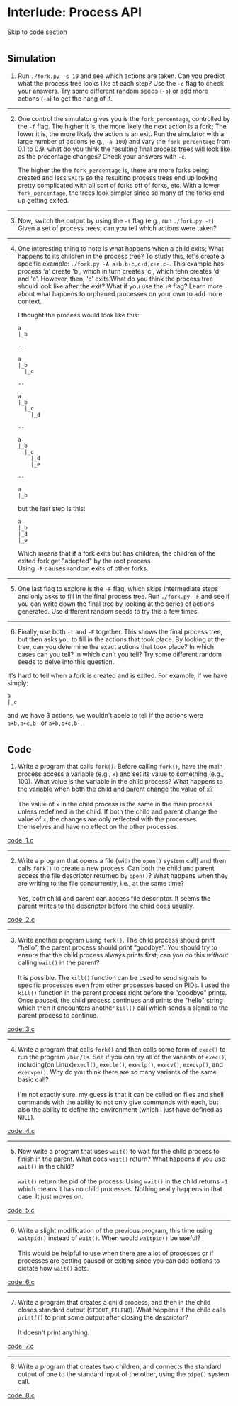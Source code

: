 # Interlude: Process API

Skip to [code section](https://github.com/breakthatbass/OStep/tree/main/chap5#code)

#
## Simulation

1. Run ```./fork.py -s 10``` and see which actions are taken. Can you predict
   what the process tree looks like at each step? Use the ```-c``` flag to check
   your answers. Try some different random seeds (```-s```) or add more actions
   (```-a```) to get the hang of it.  
---  
2. One control the simulator gives you is the ```fork_percentage```, controlled
   by the ```-f``` flag. The higher it is, the more likely the next action is a
   fork; The lower it is, the more likely the action is an exit. Run the
   simulator with a large number of actions (e.g., ```-a 100```) and vary the
   ```fork_percentage``` from 0.1 to 0.9. what do you think the resulting final
   process trees will look like as the precentage changes? Check your answers
   with ```-c```.    
   

   The higher the the ```fork_percentage``` is, there are more forks being
   created and less ```EXITS``` so the resulting process trees end up looking
   pretty complicated with all sort of forks off of forks, etc. With a lower
   ```fork_percentage```, the trees look simpler since so many of the forks end
   up getting exited.  
---
3. Now, switch the output by using the ```-t``` flag (e.g., run ```./fork.py -t```). Given a set of process trees, can you tell which actions were taken?  
---  
4. One interesting thing to note is what happens when a child exits; What
   happens to its children in the process tree? To study this, let's create a
   specific example: ```./fork.py -A a+b,b+c,c+d,c+e,c-```. This example has
   process 'a' create 'b', which in turn creates 'c', which tehn creates 'd' and
   'e'. However, then, 'c' exits.What do you think the process tree should look
   like after the exit? What if you use the ```-R``` flag? Learn more about what
   happens to orphaned processes on your own to add more context.  

   I thought the  process would look like this:  

   ```
   a
   |_b
   
   --

   a
   |_b
	 |_c
   
   --

   a
   |_b
     |_c
	   |_d

   --

   a
   |_b
     |_c
	   |_d
	   |_e

   --

   a
   |_b
   ```

   but the last step is this:
   ```
   a
   |_b
   |_d
   |_e
   ```  
   Which means that if a fork exits but has children, the children of the exited
   fork get "adopted" by the root process.  
   Using ```-R``` causes random exits of other forks.  
---  

5. One last flag to explore is the `-F` flag, which skips intermediate steps and only asks to fill in the final process tree. Run `./fork.py -F` and see if you can write down the final tree by looking at the series of actions generated. Use different random seeds to try this a few times.  
---  
6. Finally, use both `-t` and `-F` together. This shows the final process tree, but then asks you to fill in the actions that took place. By looking at the tree, can you determine the exact actions that took place? In which cases can you tell? In which can’t you tell? Try some different random seeds to delve into this question.  

It's hard to tell when a fork is created and is exited. For example, if we have
simply:  

```
a
|_c
```
and we have 3 actions, we wouldn't abele to tell if the actions were ```a+b,a+c,b-``` or ```a+b,b+c,b-```.
  
# 
## Code  

1. Write a program that calls `fork()`. Before calling `fork()`, have the main process access a variable (e.g., `x`) and set its value to something (e.g., 100). What value is the variable in the child process? What happens to the variable when both the child and parent change the value of `x`?  
<br>The value of `x` in the child process is the same in the main process unless redefined in the child. If both the child and parent change the value of `x`, the changes are only reflected with the processes themselves and have no effect on the other processes.

[code: 1.c](https://github.com/breakthatbass/OStep/blob/main/chap5/1.c)

---
2. Write a program that opens a file (with the `open()` system call) and then calls `fork()` to create a new process. Can both the child and parent access the file descriptor returned by `open()`? What happens when they are writing to the file concurrently, i.e., at the same time?  
<br>Yes, both child and parent can access file descriptor. It seems the parent writes to the descriptor before the child does usually.

[code: 2.c](https://github.com/breakthatbass/OStep/blob/main/chap5/2.c)

---
3. Write another program using `fork()`. The child process should print “hello”; the parent process should print “goodbye”. You should try to ensure that the child process always prints first; can you do this *without* calling `wait()` in the parent?  
<br>It is possible. The `kill()` function can be used to send signals to specific processes even from other processes based on PIDs. I used the `kill()` function in the parent process right before the "goodbye" prints. Once paused, the child process continues and prints the "hello" string which then it encounters another `kill()` call which sends a signal to the parent process to continue. 

[code: 3.c](https://github.com/breakthatbass/OStep/blob/main/chap5/3.c)  

---
4. Write a program that calls `fork()` and then calls some form of `exec()` to
run the program `/bin/ls`. See if you can try all of the variants of `exec()`, including(on Linux)`execl()`, `execle()`, `execlp()`, `execv()`, `execvp()`, and `execvpe()`. Why do you think there are so many variants of the same basic call?  
<br>I'm not exactly sure. my guess is that it can be called on files and shell commands with the ability to not only give commands with each, but also the ability to define the environment (which I just have defined as `NULL`).  

[code: 4.c](https://github.com/breakthatbass/OStep/blob/main/chap5/4.c) 

---
5. Now write a program that uses `wait()` to wait for the child process to finish in the parent. What does `wait()` return? What happens if you use `wait()` in the child?  
<br>`wait()` return the pid of the process. Using `wait()` in the child returns `-1` which means it has no child processes. Nothing really happens in that case. It just moves on.  

[code: 5.c](https://github.com/breakthatbass/OStep/blob/main/chap5/5.c) 

---
6. Write a slight modification of the previous program, this time using `waitpid()` instead of `wait()`. When would `waitpid()` be useful?  
<br>This would be helpful to use when there are a lot of processes or if processes are getting paused or exiting since you can add options to dictate how `wait()` acts.  

[code: 6.c](https://github.com/breakthatbass/OStep/blob/main/chap5/6.c)

---
7. Write a program that creates a child process, and then in the child closes standard output (`STDOUT_FILENO`). What happens if the child calls `printf()` to print some output after closing the descriptor?  
<br>It doesn't print anything.

[code: 7.c](https://github.com/breakthatbass/OStep/blob/main/chap5/7.c)  

---
8. Write a program that creates two children, and connects the standard output of one to the standard input of the other, using the `pipe()` system call.  

[code: 8.c](https://github.com/breakthatbass/OStep/blob/main/chap5/8.c) 
